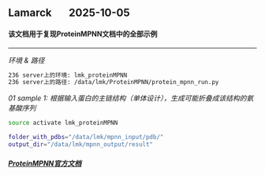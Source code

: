 ## Lamarck &nbsp; &nbsp; &nbsp; 2025-10-05
#### 该文档用于复现ProteinMPNN文档中的全部示例
---

*环境 & 路径*
```bash
236 server上的环境: lmk_proteinMPNN
236 server上的路径: /data/lmk/ProteinMPNN/protein_mpnn_run.py
```

*01  sample 1: 根据输入蛋白的主链结构（单体设计），生成可能折叠成该结构的氨基酸序列*
```bash
source activate lmk_proteinMPNN

folder_with_pdbs="/data/lmk/mpnn_input/pdb/"
output_dir="/data/lmk/mpnn_output/result"
```



##### [ProteinMPNN官方文档](https://github.com/dauparas/ProteinMPNN)





















































